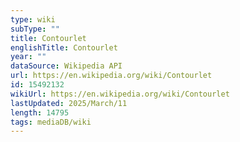 ```yaml
---
type: wiki
subType: ""
title: Contourlet
englishTitle: Contourlet
year: ""
dataSource: Wikipedia API
url: https://en.wikipedia.org/wiki/Contourlet
id: 15492132
wikiUrl: https://en.wikipedia.org/wiki/Contourlet
lastUpdated: 2025/March/11
length: 14795
tags: mediaDB/wiki
---
```

